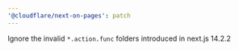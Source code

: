 ```yaml
---
'@cloudflare/next-on-pages': patch
---
```


Ignore the invalid `*.action.func` folders introduced in next.js 14.2.2
